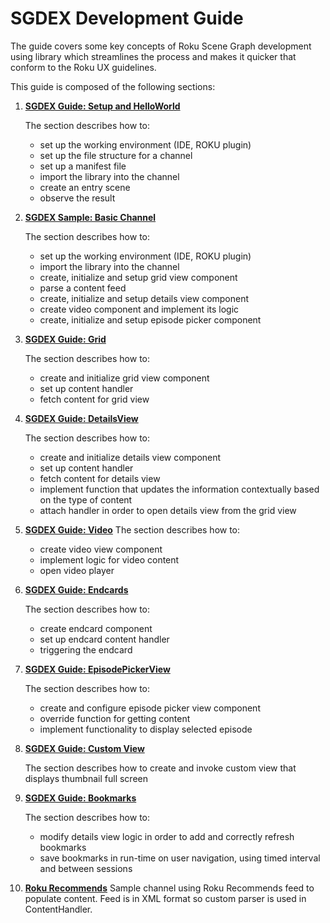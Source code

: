 # SGDEX Development Guide

The guide covers some key concepts of Roku Scene Graph development using library which streamlines the process and makes it quicker that conform to the Roku UX guidelines.

This guide is composed of the following sections:

1. [**SGDEX Guide: Setup and HelloWorld**](1_Setup+and+HelloWorld)

    The section describes how to:
    -  set up the working environment (IDE, ROKU plugin)
    -  set up the file structure for a channel
    -  set up a manifest file
    -  import the library into the channel
    -  create an entry scene
    -  observe the result

2. [**SGDEX Sample: Basic Channel**](2_Basic+Channel)

    The section describes how to:
    - set up the working environment (IDE, ROKU plugin)
    - import the library into the channel
    - create, initialize and setup grid view component
    - parse a content feed
    - create, initialize and setup details view component
    - create video component and implement its logic
    - create, initialize and setup episode picker component

3. [**SGDEX Guide: Grid**](3_Grid)

    The section describes how to:
    - create and initialize grid view component
    - set up content handler
    - fetch content for grid view

4. [**SGDEX Guide: DetailsView**](4_DetailsScreen)

    The section describes how to:
    - create and initialize details view component
    - set up content handler
    - fetch content for details view
    - implement function that updates the information contextually   based on the type of content
    - attach handler in order to open details view from the grid view

5. [**SGDEX Guide: Video**](5_Video)
    The section describes how to:
    - create video view component
    - implement logic for video content
    - open video player

6. [**SGDEX Guide: Endcards**](6_Endcards)

    The section describes how to:
    - create endcard component
    - set up endcard content handler
    - triggering the endcard

7. [**SGDEX Guide: EpisodePickerView**](7_EpisodePickerScreen)

    The section describes how to:
    - create and configure episode picker view component
    - override function for getting content
    - implement functionality to display selected episode

8. [**SGDEX Guide: Custom View**](8_Custom+Screen)

     The section describes how to create and invoke custom view that displays thumbnail full screen

9. [**SGDEX Guide: Bookmarks**](9_Bookmarks)

    The section describes how to:
    -  modify details view logic in order to add and correctly refresh bookmarks
    - save bookmarks in run-time on user navigation, using timed interval and between sessions

10. [**Roku Recommends**](Roku_Recommends)
    Sample channel using Roku Recommends feed to populate content. Feed is in XML format so custom parser is used in ContentHandler.
